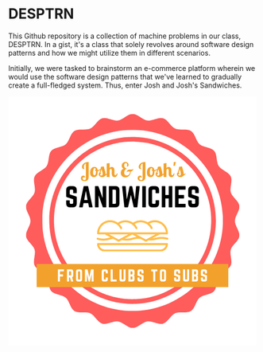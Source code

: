 # DESPTRN

This Github repository is a collection of machine problems in our class, DESPTRN. In a gist, it's a class that solely revolves around software design patterns and how we might utilize them in different scenarios.

Initially, we were tasked to brainstorm an e-commerce platform wherein we would use the software design patterns that we've learned to gradually create a full-fledged system. Thus, enter Josh and Josh's Sandwiches.

<img align="center" alt="Josh and Josh's Sandwiches logo" src="https://github.com/JSintos/DESPTRN/blob/master/logo.png">